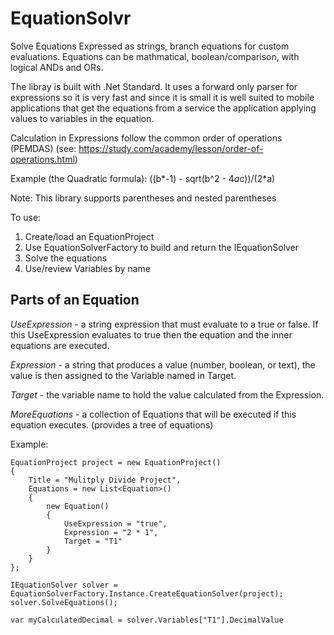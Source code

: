 # EquationSolvr
Solve Equations Expressed as strings, branch equations for custom evaluations.  Equations can be mathmatical, boolean/comparison, with logical ANDs and ORs. 

The libray is built with .Net Standard.  It uses a forward only parser for expressions so it is very fast and since it is small it is well suited to mobile applications that get the equations from a service the application applying values to variables in the equation.

Calculation in Expressions follow the common order of operations (PEMDAS) (see: https://study.com/academy/lesson/order-of-operations.html)

Example (the Quadratic formula): ((b*-1) - sqrt(b^2 - 4*a*c))/(2*a)

Note:  This library supports parentheses and nested parentheses

To use:
1. Create/load an EquationProject
2. Use EquationSolverFactory to build and return the IEquationSolver
3. Solve the equations
4. Use/review Variables by name

## Parts of an Equation
*UseExpression* - a string expression that must evaluate to a true or false.  If this UseExpression evaluates to true then the equation and the inner equations are executed.

*Expression* - a string that produces a value (number, boolean, or text), the value is then assigned to the Variable named in Target.

*Target* - the variable name to hold the value calculated from the Expression.

*MoreEquations* - a collection of Equations that will be executed if this equation executes. (provides a tree of equations)

Example:

    EquationProject project = new EquationProject()
    {
        Title = "Mulitply Divide Project",
        Equations = new List<Equation>()
        {
            new Equation()
            {
                UseExpression = "true",
                Expression = "2 * 1",
                Target = "T1"
            }
        }
    };

    IEquationSolver solver = EquationSolverFactory.Instance.CreateEquationSolver(project);
    solver.SolveEquations();

    var myCalculatedDecimal = solver.Variables["T1"].DecimalValue
